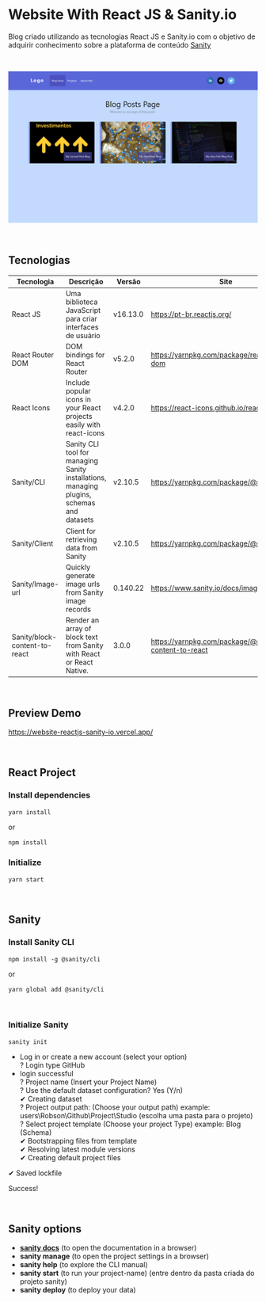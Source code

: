 # Website With React JS & Sanity.io

Blog criado utilizando as tecnologias React JS e Sanity.io com o objetivo de adquirir conhecimento sobre a plataforma de conteúdo [Sanity](https://www.sanity.io/)

<br>


![Preview Project](src/images/preview.png)

<br>

## Tecnologias

Tecnologia | Descrição | Versão | Site
------------ | ------------- | ------------ | ------------
React JS | Uma biblioteca JavaScript para criar interfaces de usuário | v16.13.0 | https://pt-br.reactjs.org/
React Router DOM | DOM bindings for React Router | v5.2.0 | https://yarnpkg.com/package/react-router-dom
React Icons | Include popular icons in your React projects easily with react-icons | v4.2.0 | https://react-icons.github.io/react-icons/
Sanity/CLI| Sanity CLI tool for managing Sanity installations, managing plugins, schemas and datasets | v2.10.5 | https://yarnpkg.com/package/@sanity/cli
Sanity/Client | Client for retrieving data from Sanity | v2.10.5 | https://yarnpkg.com/package/@sanity/client
Sanity/Image-url | Quickly generate image urls from Sanity image records | 0.140.22 | https://www.sanity.io/docs/image-url
Sanity/block-content-to-react | Render an array of block text from Sanity with React or React Native. | 3.0.0 | https://yarnpkg.com/package/@sanity/block-content-to-react

<br>

## Preview Demo

https://website-reactjs-sanity-io.vercel.app/

<br>

## React Project

### Install dependencies

```
yarn install
```
or 
```
npm install
```

### Initialize

```
yarn start
```

<br>


## Sanity

### Install Sanity CLI

```
npm install -g @sanity/cli
```
or

```
yarn global add @sanity/cli
```

<br>

### Initialize Sanity

```
sanity init
```

- Log in or create a new account (select your option)<br>
? Login type GitHub <br>
- login successful <br>
? Project name (Insert your Project Name) <br>
? Use the default dataset configuration? Yes     (Y/n) <br>
✔ Creating dataset <br>
? Project output path: (Choose your output path) example: users\Robson\Github\Project\Studio (escolha uma pasta para o projeto) <br>
? Select project template (Choose your project Type) example: Blog (Schema) <br>
✔ Bootstrapping files from template <br>
✔ Resolving latest module versions <br>
✔ Creating default project files <br>

✔ Saved lockfile

Success! 

<br>

## Sanity options

+ [**sanity docs**](https://www.sanity.io/docs/sanity-studio) (to open the documentation in a browser)
+ **sanity manage** (to open the project settings in a browser)
+ **sanity help** (to explore the CLI manual)
+ **sanity start** (to run your project-name) (entre dentro da pasta criada do projeto sanity)
+ **sanity deploy** (to deploy your data) 
